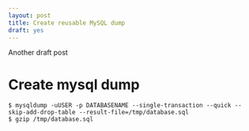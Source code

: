 ```yaml
---
layout: post
title: Create reusable MySQL dump
draft: yes
---
```


Another draft post

<!-- more -->

# Create mysql dump

    $ mysqldump -uUSER -p DATABASENAME --single-transaction --quick --skip-add-drop-table --result-file=/tmp/database.sql
    $ gzip /tmp/database.sql
